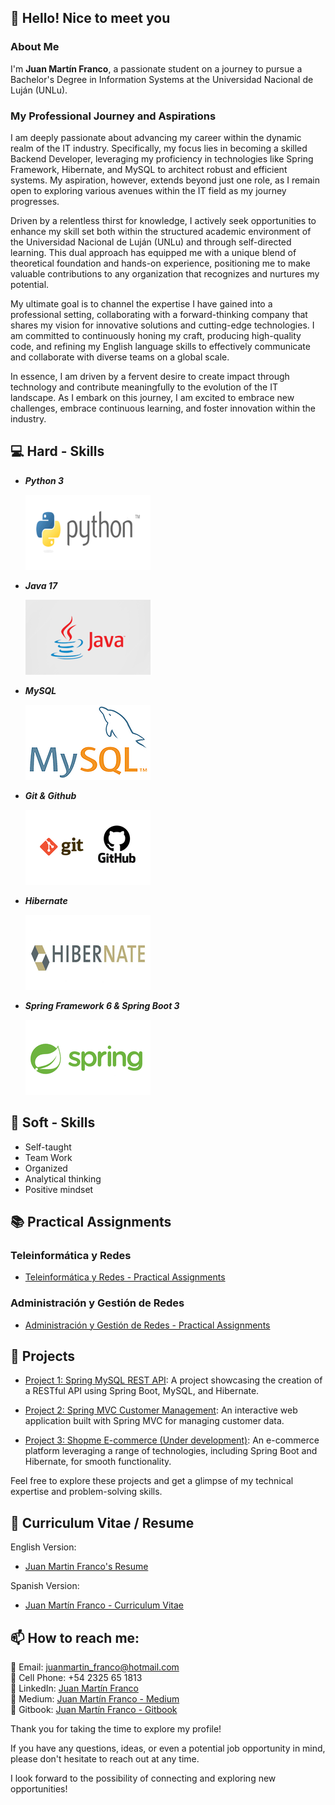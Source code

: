 ## 👋 Hello! Nice to meet you

### About Me

I'm **Juan Martín Franco**, a passionate student on a journey to pursue a Bachelor's Degree in Information Systems at the Universidad Nacional de Luján (UNLu). 

### My Professional Journey and Aspirations

I am deeply passionate about advancing my career within the dynamic realm of the IT industry. Specifically, my focus lies in becoming a skilled Backend Developer, leveraging my proficiency in technologies like Spring Framework, Hibernate, and MySQL to architect robust and efficient systems. My aspiration, however, extends beyond just one role, as I remain open to exploring various avenues within the IT field as my journey progresses.

Driven by a relentless thirst for knowledge, I actively seek opportunities to enhance my skill set both within the structured academic environment of the Universidad Nacional de Luján (UNLu) and through self-directed learning. This dual approach has equipped me with a unique blend of theoretical foundation and hands-on experience, positioning me to make valuable contributions to any organization that recognizes and nurtures my potential.

My ultimate goal is to channel the expertise I have gained into a professional setting, collaborating with a forward-thinking company that shares my vision for innovative solutions and cutting-edge technologies. I am committed to continuously honing my craft, producing high-quality code, and refining my English language skills to effectively communicate and collaborate with diverse teams on a global scale.

In essence, I am driven by a fervent desire to create impact through technology and contribute meaningfully to the evolution of the IT landscape. As I embark on this journey, I am excited to embrace new challenges, embrace continuous learning, and foster innovation within the industry.

## 💻 Hard - Skills

* ***Python 3***

    ![Python](images/python2.png)

* ***Java 17***

    ![Java](images/java.png)

* ***MySQL***
  
    ![MySQL](images/sql.png)

* ***Git & Github***

    ![Git](images/git-github.png)

* ***Hibernate***

    ![Hibernate](images/hibernate2.png)

* ***Spring Framework 6 & Spring Boot 3***

    ![Spring](images/spring.png)

## 💭 Soft - Skills

* Self-taught
* Team Work
* Organized
* Analytical thinking
* Positive mindset

## 📚 Practical Assignments

### Teleinformática y Redes
- [Teleinformática y Redes - Practical Assignments](https://github.com/JuanmaFranco/TyR-TPS)

### Administración y Gestión de Redes
- [Administración y Gestión de Redes - Practical Assignments](https://github.com/JuanmaFranco/AyGR-TPS)

## 🚀 Projects

* [Project 1: Spring MySQL REST API](https://github.com/JuanmaFranco/spring-mysql-rest-api):
    A project showcasing the creation of a RESTful API using Spring Boot, MySQL, and Hibernate.

* [Project 2: Spring MVC Customer Management](https://github.com/JuanmaFranco/spring-mvc-customer-management):
    An interactive web application built with Spring MVC for managing customer data.

* [Project 3: Shopme E-commerce (Under development)](https://github.com/JuanmaFranco/Shopme-Ecommerce):
    An e-commerce platform leveraging a range of technologies, including Spring Boot and Hibernate, for smooth functionality.

Feel free to explore these projects and get a glimpse of my technical expertise and problem-solving skills.

## 📄 Curriculum Vitae / Resume

English Version:

  - [Juan Martin Franco's Resume](resume/Juan%20Martín%20Franco's%20Resume.pdf)

Spanish Version:

  - [Juan Martín Franco - Curriculum Vitae](resume/CV%20-%20Juan%20Martin%20Franco.pdf)


## 📫 How to reach me:

📧 Email: juanmartin_franco@hotmail.com <br>
📱 Cell Phone: +54 2325 65 1813 <br>
🔗 LinkedIn: [Juan Martín Franco](https://www.linkedin.com/in/juanmafranco/) <br>
🔗 Medium: [Juan Martín Franco - Medium](https://medium.com/@juanmartin_franco) <br>
🔗 Gitbook: [Juan Martín Franco - Gitbook](https://juan-martin-franco.gitbook.io) <br>

Thank you for taking the time to explore my profile! 

If you have any questions, ideas, or even a potential job opportunity in mind, please don't hesitate to reach out at any time. 

I look forward to the possibility of connecting and exploring new opportunities!